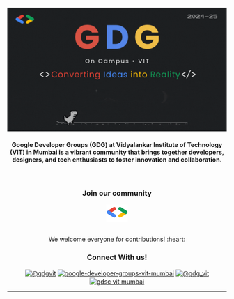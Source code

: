 <a href="http://linktr.ee/gdgvit" target="_blank"><img src="https://github.com/GDGVITM/.github/blob/main/profile/GDG.gif" border="0" title="GDG-VITM" alt="GDG_VITM"></a>

<h4 align="center">Google Developer Groups (GDG) at Vidyalankar Institute of Technology (VIT) in Mumbai is a vibrant community that brings together developers, designers, and tech enthusiasts to foster innovation and collaboration. </h4>

<br />

<div align="center">
<h3>Join our community</h3>
<a href="https://gdg.community.dev/gdg-on-campus-vidyalankar-institute-of-technology-mumbai-india/" target="blank"><img align="center" src="https://github.com/GDGVITM/.github/blob/main/profile/gdgGit.png" alt="GDGVITM" height="40" width="50" /></a>
</div>

<br/>
<p align="center"> We welcome everyone for contributions! :heart:</p>


<div align="center">
<h3>Connect With us!</h3>
<a href="https://twitter.com/@gdgvit" target="blank"><img align="center" src="https://raw.githubusercontent.com/rahuldkjain/github-profile-readme-generator/master/src/images/icons/Social/twitter.svg" alt="@gdgvit" height="30" width="40" /></a> 
<a href="https://linkedin.com/in/google-developer-groups-vit-mumbai" target="blank"><img align="center" src="https://raw.githubusercontent.com/rahuldkjain/github-profile-readme-generator/master/src/images/icons/Social/linked-in-alt.svg" alt="google-developer-groups-vit-mumbai" height="30" width="40" /></a>
<a href="https://instagram.com/@gdg_vit" target="blank"><img align="center" src="https://raw.githubusercontent.com/rahuldkjain/github-profile-readme-generator/master/src/images/icons/Social/instagram.svg" alt="@gdg_vit" height="30" width="40" /></a>
<a href="https://www.youtube.com/c/gdsc vit mumbai" target="blank"><img align="center" src="https://raw.githubusercontent.com/rahuldkjain/github-profile-readme-generator/master/src/images/icons/Social/youtube.svg" alt="gdsc vit mumbai" height="30" width="40" /></a>
</div>

----
